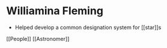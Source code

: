 # Williamina Fleming
- Helped develop a common designation system for [[star]]s

[[People]] [[Astronomer]]